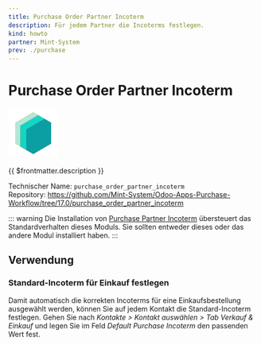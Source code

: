 ```yaml
---
title: Purchase Order Partner Incoterm
description: Für jedem Partner die Incoterms festlegen.
kind: howto
partner: Mint-System
prev: ./purchase
---
```


# Purchase Order Partner Incoterm

![icon_oms_box](attachments/icons_odoo_mint_system.png)

{{ $frontmatter.description }}

Technischer Name: `purchase_order_partner_incoterm`\
Repository: <https://github.com/Mint-System/Odoo-Apps-Purchase-Workflow/tree/17.0/purchase_order_partner_incoterm>

::: warning
Die Installation von [Purchase Partner Incoterm](Purchase%20Partner%20Incoterm.md) übersteuert das Standardverhalten dieses Moduls. Sie sollten entweder dieses oder das andere Modul installiert haben.
:::

## Verwendung

### Standard-Incoterm für Einkauf festlegen

Damit automatisch die korrekten Incoterms für eine Einkaufsbestellung ausgewählt werden, können Sie auf jedem Kontakt die Standard-Incoterm festlegen. Gehen Sie nach _Kontakte > Kontakt auswählen > Tab Verkauf & Einkauf_ und legen Sie im Feld _Default Purchase Incoterm_ den passenden Wert fest.
